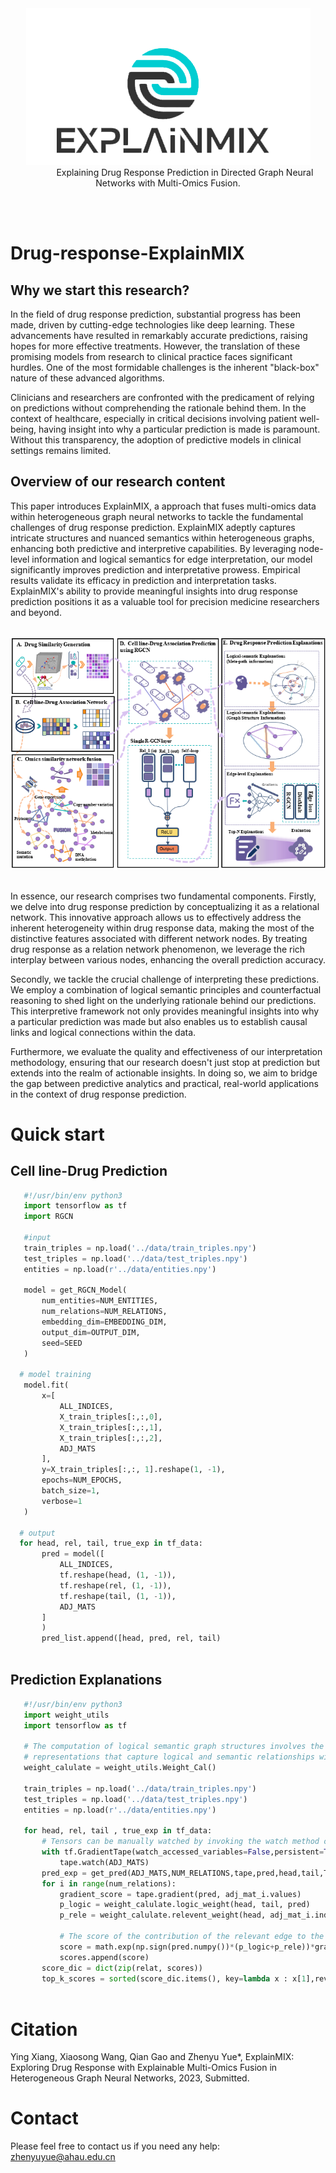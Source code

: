 <div align="center">
  <img src="https://github.com/Xiang010Ying/Drug-response-ExplainMIX/blob/main/picture/explainMIX_logo.png" alt="avatar"> 
</div>
<center> &#8195 &#8195 &#8195 Explaining Drug Response Prediction in Directed Graph Neural Networks with Multi-Omics Fusion. </center>

<br/><br/>

# Drug-response-ExplainMIX
## Why we start this research?
In the field of drug response prediction, substantial progress has been made, driven by cutting-edge technologies like deep learning. These advancements have resulted in remarkably accurate predictions, raising hopes for more effective treatments. However, the translation of these promising models from research to clinical practice faces significant hurdles. One of the most formidable challenges is the inherent "black-box" nature of these advanced algorithms.

Clinicians and researchers are confronted with the predicament of relying on predictions without comprehending the rationale behind them. In the context of healthcare, especially in critical decisions involving patient well-being, having insight into why a particular prediction is made is paramount. Without this transparency, the adoption of predictive models in clinical settings remains limited.
## Overview of our research content
This paper introduces ExplainMIX, a approach that fuses multi-omics data within heterogeneous graph neural networks to tackle the fundamental challenges of drug response prediction. ExplainMIX adeptly captures intricate structures and nuanced semantics within heterogeneous graphs, enhancing both predictive and interpretive capabilities. By leveraging node-level information and logical semantics for edge interpretation, our model significantly improves prediction and interpretative prowess. Empirical results validate its efficacy in prediction and interpretation tasks. ExplainMIX's ability to provide meaningful insights into drug response prediction positions it as a valuable tool for precision medicine researchers and beyond.

<br/>
<div align="center">
  <img src="https://github.com/AhauBioinformatics/ExplainMIX/blob/master/picture/overview_img.png" alt="avatar">
</div>
<br/>

In essence, our research comprises two fundamental components. Firstly, we delve into drug response prediction by conceptualizing it as a relational network. This innovative approach allows us to effectively address the inherent heterogeneity within drug response data, making the most of the distinctive features associated with different network nodes. By treating drug response as a relation network phenomenon, we leverage the rich interplay between various nodes, enhancing the overall prediction accuracy.

Secondly, we tackle the crucial challenge of interpreting these predictions. We employ a combination of logical semantic principles and counterfactual reasoning to shed light on the underlying rationale behind our predictions. This interpretive framework not only provides meaningful insights into why a particular prediction was made but also enables us to establish causal links and logical connections within the data.

Furthermore, we evaluate the quality and effectiveness of our interpretation methodology, ensuring that our research doesn't just stop at prediction but extends into the realm of actionable insights. In doing so, we aim to bridge the gap between predictive analytics and practical, real-world applications in the context of drug response prediction.


# Quick start
## Cell line-Drug Prediction
 ```python
    #!/usr/bin/env python3
    import tensorflow as tf
    import RGCN

    #input
    train_triples = np.load('../data/train_triples.npy')
    test_triples = np.load('../data/test_triples.npy')
    entities = np.load(r'../data/entities.npy')

    model = get_RGCN_Model(
        num_entities=NUM_ENTITIES,
        num_relations=NUM_RELATIONS,
        embedding_dim=EMBEDDING_DIM,
        output_dim=OUTPUT_DIM,
        seed=SEED
    )

   # model training
    model.fit(
        x=[
            ALL_INDICES,
            X_train_triples[:,:,0],
            X_train_triples[:,:,1],
            X_train_triples[:,:,2],
            ADJ_MATS
        ],
        y=X_train_triples[:,:, 1].reshape(1, -1),
        epochs=NUM_EPOCHS,
        batch_size=1,
        verbose=1
    )

   # output
   for head, rel, tail, true_exp in tf_data:
        pred = model([
            ALL_INDICES,
            tf.reshape(head, (1, -1)),
            tf.reshape(rel, (1, -1)),
            tf.reshape(tail, (1, -1)),
            ADJ_MATS
        ]
        )
        pred_list.append([head, pred, rel, tail)
   
```


## Prediction Explanations
 ```python
    #!/usr/bin/env python3
    import weight_utils
    import tensorflow as tf

    # The computation of logical semantic graph structures involves the generation and analysis of graph-like
    # representations that capture logical and semantic relationships within data.
    weight_calulate = weight_utils.Weight_Cal()

    train_triples = np.load('../data/train_triples.npy')
    test_triples = np.load('../data/test_triples.npy')
    entities = np.load(r'../data/entities.npy')

    for head, rel, tail , true_exp in tf_data:
        # Tensors can be manually watched by invoking the watch method on this context manager.
        with tf.GradientTape(watch_accessed_variables=False,persistent=True) as tape:
            tape.watch(ADJ_MATS)
        pred_exp = get_pred(ADJ_MATS,NUM_RELATIONS,tape,pred,head,tail,TOP_K)
        for i in range(num_relations):
            gradient_score = tape.gradient(pred, adj_mat_i.values)
            p_logic = weight_calulate.logic_weight(head, tail, pred)
            p_rele = weight_calulate.relevent_weight(head, adj_mat_i.indices[a[0], 2]) 
    
            # The score of the contribution of the relevant edge to the predicted outcome of the interpreted edge   
            score = math.exp(np.sign(pred.numpy())*(p_logic+p_rele))*gradient_score[a][0]
            scores.append(score)
        score_dic = dict(zip(relat, scores))
        top_k_scores = sorted(score_dic.items(), key=lambda x : x[1],reverse=True)[:top_k]



```

# Citation
Ying Xiang, Xiaosong Wang, Qian Gao and Zhenyu Yue*, ExplainMIX: Exploring Drug Response with Explainable Multi-Omics Fusion in Heterogeneous Graph Neural Networks, 2023, Submitted.

# Contact
Please feel free to contact us if you need any help: zhenyuyue@ahau.edu.cn
